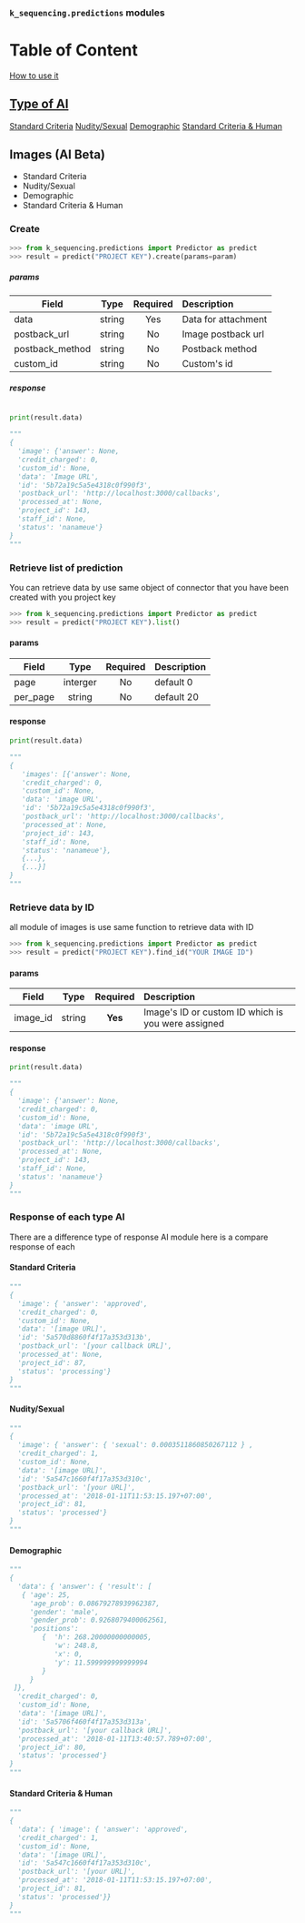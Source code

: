 ### `k_sequencing.predictions` modules


# Table of Content
[How to use it](#create)
## [Type of AI](#response-of-each-type-ai)
[Standard Criteria](#standard-criteria)
[Nudity/Sexual](#nuditysexual)
[Demographic](#demographic)
[Standard Criteria & Human](#standard-criteria--human)

## Images (AI Beta)

- Standard Criteria
- Nudity/Sexual
- Demographic
- Standard Criteria & Human

### Create
```python
>>> from k_sequencing.predictions import Predictor as predict
>>> result = predict("PROJECT KEY").create(params=param)
```
##### params
| Field        | Type           | Required  | Description |
| ------------- |:-------------:| :-----:| :-----|
| data     | 	string | Yes |Data for attachment|
| postback_url	     | string      | No | Image postback url|
| postback_method     | 	string | No |Postback method|
| custom_id	     | string      |   No |Custom's id|

##### response 
```python

print(result.data)

"""
{
  'image': {'answer': None,
  'credit_charged': 0,
  'custom_id': None,
  'data': 'Image URL',
  'id': '5b72a19c5a5e4318c0f990f3',
  'postback_url': 'http://localhost:3000/callbacks',
  'processed_at': None,
  'project_id': 143,
  'staff_id': None,
  'status': 'nanameue'}
}
"""
```

### Retrieve list of prediction
You can retrieve data by use same object of connector that you have been created with you project key

```python 
>>> from k_sequencing.predictions import Predictor as predict
>>> result = predict("PROJECT KEY").list()
```
#### params
| Field        | Type           | Required  | Description |
| ------------- |:-------------:| :-----:| :-----|
| page     | 	interger | No | default 0|
| per_page 	     | string      | No | default 20 |


#### response 
```python
print(result.data)

"""
{
   'images': [{'answer': None,
   'credit_charged': 0,
   'custom_id': None,
   'data': 'image URL',
   'id': '5b72a19c5a5e4318c0f990f3',
   'postback_url': 'http://localhost:3000/callbacks',
   'processed_at': None,
   'project_id': 143,
   'staff_id': None,
   'status': 'nanameue'},
   {...}, 
   {...}]
}
"""
```

### Retrieve data by ID
all module of images is use same function to retrieve data with ID  
```python
>>> from k_sequencing.predictions import Predictor as predict
>>> result = predict("PROJECT KEY").find_id("YOUR IMAGE ID")
```
#### params
| Field        | Type           | Required  | Description |
| ------------- |:-------------:| :----:| :-----|
| image_id | string  | **Yes** | Image's ID or custom ID which is you were assigned|

#### response 

```python
print(result.data)

"""
{
  'image': {'answer': None,
  'credit_charged': 0,
  'custom_id': None,
  'data': 'image URL',
  'id': '5b72a19c5a5e4318c0f990f3',
  'postback_url': 'http://localhost:3000/callbacks',
  'processed_at': None,
  'project_id': 143,
  'staff_id': None,
  'status': 'nanameue'}
}
"""
```

### Response of each type AI
There are a difference type of response AI module here is a compare response of each
#### Standard Criteria
```python 
"""
{ 
  'image': { 'answer': 'approved',
  'credit_charged': 0,
  'custom_id': None,
  'data': '[image URL]',
  'id': '5a570d8860f4f17a353d313b',
  'postback_url': '[your callback URL]',
  'processed_at': None,
  'project_id': 87,
  'status': 'processing'}
}
"""
```
#### Nudity/Sexual
```python
"""
{ 
  'image': { 'answer': { 'sexual': 0.0003511860850267112 } ,
  'credit_charged': 1,
  'custom_id': None,
  'data': '[image URL]',
  'id': '5a547c1660f4f17a353d310c',
  'postback_url': '[your URL]',
  'processed_at': '2018-01-11T11:53:15.197+07:00',
  'project_id': 81,
  'status': 'processed'}
}
"""
```
#### Demographic
```python
"""
{ 
  'data': { 'answer': { 'result': [ 
   { 'age': 25,
     'age_prob': 0.08679278939962387,
     'gender': 'male',
     'gender_prob': 0.9268079400062561,
     'positions': 
	    {  'h': 268.20000000000005,
           'w': 248.8,
           'x': 0,
           'y': 11.599999999999994
        }
     }
 ]},
  'credit_charged': 0,
  'custom_id': None,
  'data': '[image URL]',
  'id': '5a5706f460f4f17a353d313a',
  'postback_url': '[your callback URL]',
  'processed_at': '2018-01-11T13:40:57.789+07:00',
  'project_id': 80,
  'status': 'processed'}
}
"""
```
#### Standard Criteria & Human
```python
"""
{
  'data': { 'image': { 'answer': 'approved',
  'credit_charged': 1,
  'custom_id': None,
  'data': '[image URL]',
  'id': '5a547c1660f4f17a353d310c',
  'postback_url': '[your URL]',
  'processed_at': '2018-01-11T11:53:15.197+07:00',
  'project_id': 81,
  'status': 'processed'}}
}
"""
```
